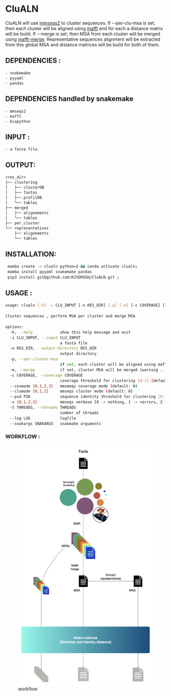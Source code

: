 # CluALN

CluALN will use [mmseqs2](https://github.com/soedinglab/MMseqs2) to cluster sequences. 
If --per-clu-msa is set, then each cluster will be aligned using [mafft](https://mafft.cbrc.jp/alignment/software/) and for each a distance matrix will be build.
If --merge is set, then MSA from each cluster will be merged using [mafft-merge](https://mafft.cbrc.jp/alignment/software/merge.html). Representative sequences alignment will be extracted from this global MSA and distance matrices will be build for both of them.



## DEPENDENCIES :
    - snakemake
    - pyyaml
    - pandas
    
## DEPENDENCIES handled by snakemake
    - mmseqs2
    - mafft
    - biopython
    
## INPUT :
    - a fasta file.
    
## OUTPUT:
```
<res_dir>
├── clustering
│   ├── clusterDB
│   ├── fastas
│   ├── profilDB
│   └── tables
├── merged
│   ├── alignements
│   └── tables
├── per_cluster
└── representatives
    ├── alignements
    └── tables
```

## INSTALLATION:
```bash
 mamba create -n clualn python=3 && conda activate clualn;
 mamba install pyyaml snakemake pandas
 pip3 install git@github.com:K2SOHIGH/CluALN.git ;
```

## USAGE : 
```bash
usage: clualn [-h] -i CLU_INPUT [-o RES_DIR] [-p] [-m] [-c COVERAGE] [--covmode {0,1,2,3}] [--clumode {0,1,2}] [--pid PID] [-v {0,1,2,3}] [-t THREADS] [--log LOG] [--snakargs SNAKARGS]

Cluster sequences , perform MSA per cluster and merge MSA

options:
  -h, --help            show this help message and exit
  -i CLU_INPUT, --input CLU_INPUT
                        a fasta file
  -o RES_DIR, --output-directory RES_DIR
                        output directory
  -p, --per-cluster-msa
                        if set, each cluster will be aligned using mafft and pairwise matrices will be build
  -m, --merge           if set, cluster MSA will be merged [warning ... might be slow]
  -c COVERAGE, --coverage COVERAGE
                        coverage threshold for clustering [0:1] (default: 0.8)
  --covmode {0,1,2,3}   mmsmeqs coverage mode (default: 0)
  --clumode {0,1,2}     mmseqs cluster mode (default: 0)
  --pid PID             sequence identity threshold for clustering [0:1] (default: 0)
  -v {0,1,2,3}          mmseqs verbose [0 -> nothing, 1 -> +errors, 2 -> +warnings, 3 -> +info]
  -t THREADS, --threads THREADS
                        number of threads
  --log LOG             logfile
  --snakargs SNAKARGS   snakmake arguments
```

### WORKFLOW :
<figure><img src="clualnwf.jpg"><figcaption>workflow</figcaption></figure>
 
